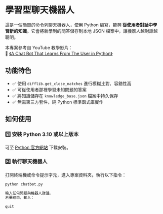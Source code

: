 # 學習型聊天機器人

這是一個簡單的命令列聊天機器人，使用 Python 編寫，能夠 **從使用者對話中學習新的知識**。它會將新學到的問答儲存到本地 JSON 檔案中，讓機器人越對話越聰明。

本專案參考自 YouTube 教學影片：  
🎥 [《A Chat Bot That Learns From The User in Python》](https://www.youtube.com/watch?v=CkkjXTER2KE)

## 功能特色

- ✅ 使用 `difflib.get_close_matches` 進行模糊比對，容錯性高
- ✅ 可從使用者那裡學習未知問題的答案
- ✅ 將知識儲存在 `knowledge_base.json` 檔案中持久保存
- ✅ 無需第三方套件，純 Python 標準函式庫實作


## 如何使用

### 1️⃣ 安裝 Python 3.10 或以上版本  
可至 [Python 官方網站](https://www.python.org/downloads/) 下載安裝。

### 2️⃣ 執行聊天機器人

打開終端機或命令提示字元，進入專案資料夾，執行以下指令：

```bash
python chatbot.py

輸入任何問題與機器人對話。
若要結束，輸入：

quit


